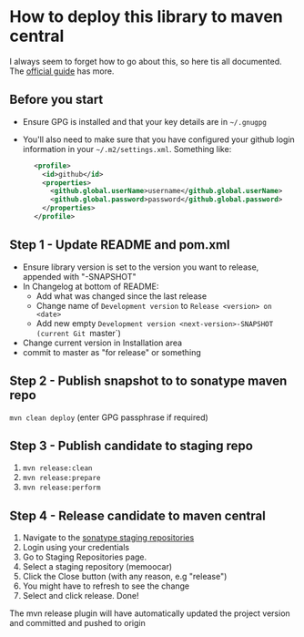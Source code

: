 # How to deploy this library to maven central

I always seem to forget how to go about this, so here tis all
documented. The [official
guide](http://central.sonatype.org/pages/ossrh-guide.html) has more.

## Before you start

- Ensure GPG is installed and that your key details are in `~/.gnugpg`

- You'll also need to make sure that you have configured your github login information in your `~/.m2/settings.xml`. Something like:

```xml
      <profile>
        <id>github</id>
        <properties>
          <github.global.userName>username</github.global.userName>
          <github.global.password>password</github.global.password>
        </properties>
      </profile>
```

## Step 1 - Update README and pom.xml

- Ensure library version is set to the version you want to release, appended with "-SNAPSHOT"
- In Changelog at bottom of README:
  - Add what was changed since the last release
  - Change name of `Development version` to `Release <version> on <date>`
  - Add new empty `Development version <next-version>-SNAPSHOT (current Git `master`)
- Change current version in Installation area
- commit to master as "for release" or something

## Step 2 - Publish snapshot to to sonatype maven repo

`mvn clean deploy` (enter GPG passphrase if required)

## Step 3 - Publish candidate to staging repo

1. `mvn release:clean`
1. `mvn release:prepare`
1. `mvn release:perform`

## Step 4 - Release candidate to maven central

1. Navigate to the [sonatype staging repositories](https://oss.sonatype.org/index.html#stagingRepositories)
1. Login using your credentials
1. Go to Staging Repositories page.
1. Select a staging repository (memoocar)
1. Click the Close button (with any reason, e.g "release")
1. You might have to refresh to see the change
1. Select and click release. Done!

The mvn release plugin will have automatically updated the project
version and committed and pushed to origin
